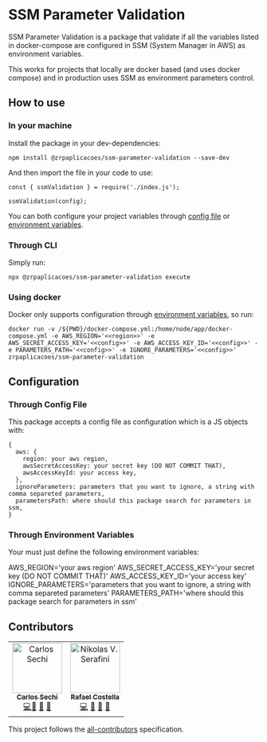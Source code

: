 # SSM Parameter Validation

SSM Parameter Validation is a package that validate if all the variables listed in docker-compose are configured in SSM (System Manager in AWS) as environment variables.

This works for projects that locally are docker based (and uses docker compose) and in production uses SSM as environment parameters control.

## How to use

### In your machine

Install the package in your dev-dependencies:

```
npm install @zrpaplicacoes/ssm-parameter-validation --save-dev
```

And then import the file in your code to use:

```
const { ssmValidation } = require('./index.js');

ssmValidation(config);
```

You can both configure your project variables through [config file](#through-config-file) or [environment variables](#through-environment-variables).

### Through CLI

Simply run:

```
npx @zrpaplicacoes/ssm-parameter-validation execute
```

### Using docker

Docker only supports configuration through [environment variables](#through-environment-variables), so run:

```
docker run -v /${PWD}/docker-compose.yml:/home/node/app/docker-compose.yml -e AWS_REGION='<<region>>' -e AWS_SECRET_ACCESS_KEY='<<config>>' -e AWS_ACCESS_KEY_ID='<<config>>' -e PARAMETERS_PATH='<<config>>' -e IGNORE_PARAMETERS='<<config>>' zrpaplicacoes/ssm-parameter-validation
```

## Configuration

### Through Config File

This package accepts a config file as configuration which is a JS objects with:

```
{
  aws: {
    region: your aws region,
    awsSecretAccessKey: your secret key (DO NOT COMMIT THAT),
    awsAccessKeyId: your access key,
  },
  ignoreParameters: parameters that you want to ignore, a string with comma separeted parameters,
  parametersPath: where should this package search for parameters in ssm,
}
```

### Through Environment Variables

Your must just define the following environment variables:

AWS_REGION='your aws region'
AWS_SECRET_ACCESS_KEY='your secret key (DO NOT COMMIT THAT)'
AWS_ACCESS_KEY_ID='your access key'
IGNORE_PARAMETERS='parameters that you want to ignore, a string with comma separeted parameters'
PARAMETERS_PATH='where should this package search for parameters in ssm'

## Contributors

<!-- ALL-CONTRIBUTORS-LIST:START - Do not remove or modify this section -->
<!-- prettier-ignore-start -->
<!-- markdownlint-disable -->
<table>
  <tr>
    <td align="center">
        <a href="https://github.com/clsechi"><img src="https://avatars3.githubusercontent.com/u/22090648?s=460&v=4" width="100px;" alt="Carlos Sechi"/><br /><sub><b>Carlos Sechi</b></sub></a><br /> <a href="https://avatars3.githubusercontent.com/u/22090648?s=460&v=4" title="Code">💻</a><a href="https://github.com/clsechi/ssm-parameter-validation/commits?author=clsechi" title="Documentation">📖</a> <a href="#review-kentcdodds" title="Reviewed Pull Requests">👀</a> <a href="#maintenance-jakebolam" title="Maintenance">🚧<a>
    </td>
    <td align="center">
        <a href="https://github.com/RafaelTCostella"><img src="https://avatars1.githubusercontent.com/u/6992739?s=460&v=4" width="100px;" alt="Nikolas V. Serafini"/><br /><sub><b>Rafael Costella</b></sub></a><br /> <a href="https://github.com/RafaelTCostella" title="Code">💻</a> <a href="https://github.com/clsechi/ssm-parameter-validation/commits?author=RafaelTCostella" title="Documentation">📖</a> <a href="#review-kentcdodds" title="Reviewed Pull Requests">👀</a> <a href="#maintenance-jakebolam" title="Maintenance">🚧<a>
    </td>
  </tr>
</table>

<!-- markdownlint-enable -->
<!-- prettier-ignore-end -->
<!-- ALL-CONTRIBUTORS-LIST:END -->

This project follows the [all-contributors](https://allcontributors.org) specification.
